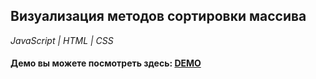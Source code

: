 ## Визуализация методов сортировки массива

*JavaScript | HTML | CSS*

#### Демо вы можете посмотреть здесь: [DEMO](https://art.osepyan.ru/array-sorting/)
